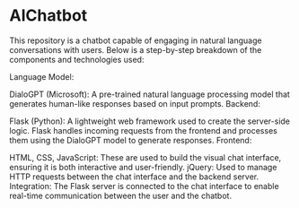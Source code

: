 # AIChatbot
This repository is a chatbot capable of engaging in natural language conversations with users. Below is a step-by-step breakdown of the components and technologies used:

Language Model:

DialoGPT (Microsoft): A pre-trained natural language processing model that generates human-like responses based on input prompts.
Backend:

Flask (Python): A lightweight web framework used to create the server-side logic. Flask handles incoming requests from the frontend and processes them using the DialoGPT model to generate responses.
Frontend:

HTML, CSS, JavaScript: These are used to build the visual chat interface, ensuring it is both interactive and user-friendly.
jQuery: Used to manage HTTP requests between the chat interface and the backend server.
Integration: The Flask server is connected to the chat interface to enable real-time communication between the user and the chatbot.








